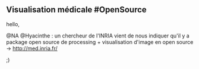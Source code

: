 ## Visualisation médicale #OpenSource



hello,  
  
@NA @Hyacinthe : un chercheur de l'INRIA vient de nous indiquer qu'il y a package
open source de processing + visualisation d'image en open source -&gt;
<http://med.inria.fr/>  
  
;)



